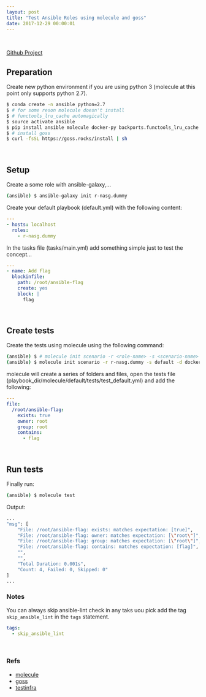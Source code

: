 ```yaml
---
layout: post
title: "Test Ansible Roles using molecule and goss"
date: 2017-12-29 00:00:01
---
```


<br>

[Github Project](https://github.com/nasgoncalves/r-nasg.dummy)

## Preparation

Create new python environment if you are using python 3 (molecule at this point only supports python 2.7).
```bash
$ conda create -n ansible python=2.7
$ # for some reson molecule doesn't install
$ # functools_lru_cache automagically
$ source activate ansible
$ pip install ansible molecule docker-py backports.functools_lru_cache
$ # install goss
$ curl -fsSL https://goss.rocks/install | sh
```
<br>

## Setup

Create a some role with ansible-galaxy,...

```bash
(ansible) $ ansible-galaxy init r-nasg.dummy
```
Create your default playbook (default.yml) with the following content:

```yaml
---
- hosts: localhost
  roles:
    - r-nasg.dummy

```

In the tasks file (tasks/main.yml) add something simple just to test the concept...

```yaml
---
- name: Add flag
  blockinfile:
    path: /root/ansible-flag
    create: yes
    block: |
      flag
```

<br>

## Create tests

Create the tests using molecule using the following command:

```bash
(ansible) $ # molecule init scenario -r <role-name> -s <scenario-name> -d <driver (docker | vagrant | etc.)> --verifier-name <(goss | testinfra | etc.)>
(ansible) $ molecule init scenario -r r-nasg.dummy -s default -d docker --verifier-name goss
```

molecule will create a series of folders and files, open the tests file (playbook_dir/molecule/default/tests/test_default.yml) and add the following:

```yaml
---
file:
  /root/ansible-flag:
    exists: true
    owner: root
    group: root
    contains:
      - flag
```

<br>

## Run tests

Finally run:
```bash
(ansible) $ molecule test
```
Output:

```bash
...
"msg": [
    "File: /root/ansible-flag: exists: matches expectation: [true]",
    "File: /root/ansible-flag: owner: matches expectation: [\"root\"]",
    "File: /root/ansible-flag: group: matches expectation: [\"root\"]",
    "File: /root/ansible-flag: contains: matches expectation: [flag]",
    "",
    "",
    "Total Duration: 0.001s",
    "Count: 4, Failed: 0, Skipped: 0"
]
...
```

### Notes

You can always skip ansible-lint check in any taks uou pick add the tag `skip_ansible_lint` in the `tags` statement.

```yaml
tags:
  - skip_ansible_lint
```

<br>

### Refs

* [molecule](https://github.com/metacloud/molecule)
* [goss](https://github.com/aelsabbahy/goss)
* [testinfra](https://github.com/philpep/testinfra)
